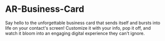 # AR-Business-Card
 Say hello to the unforgettable business card that sends itself and bursts into life on your contact's screen!  Customize it with your info, pop it off, and watch it bloom into an engaging digital experience they can't ignore.
